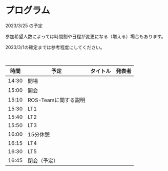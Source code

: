 # プログラム

2023/3/25 の予定

参加希望人数によっては時間割や日程が変更になる（増える）場合もあります。

2023/3/1の確定までは参考程度にしてください。

<br>

| 時間 | 予定 | タイトル | 発表者 |
| --- | --- | --- | --- |
| 14:30 | 開場 | | |
| 15:00 | 開会 | | |
| 15:10 | ROS-Teamに関する説明 | | |
| 15:30 | LT1 | | |
| 15:40 | LT2 | | |
| 15:50 | LT3 | | |
| 16:00 | 15分休憩 | | |
| 16:15 | LT4 | | |
| 16:30 | LT5 | | |
| 16:45 | 閉会（予定） | | |

<br>

